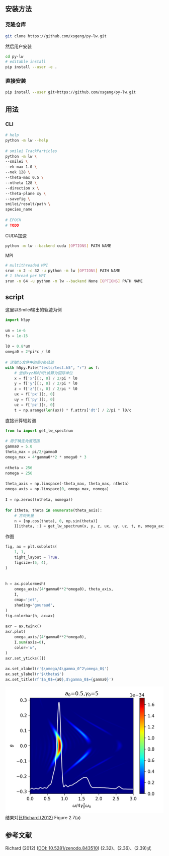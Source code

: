 ## 安装方法

### 克隆仓库
```bash
git clone https://github.com/xsgeng/py-lw.git
```

然后用户安装
```bash
cd py-lw
# editable install
pip install --user -e .
```

### 直接安装
```bash
pip install --user git+https://github.com/xsgeng/py-lw.git
```

## 用法
### CLI
```bash
# help
python -m lw --help

# smilei TrackParticles
python -m lw \
--smilei \
--ek-max 1.0 \
--nek 128 \
--theta-max 0.5 \
--ntheta 128 \
--direction x \
--theta-plane xy \
--savefig \
smilei/result/path \
species_name

# EPOCH
# TODO
```

CUDA加速
```bash
python -m lw --backend cuda [OPTIONS] PATH NAME
```

MPI
```bash
# multithreaded MPI
srun -n 2 -c 32 -u python -m lw [OPTIONS] PATH NAME
# 1 thread per MPI
srun -n 64 -u python -m lw --backend None [OPTIONS] PATH NAME
```
## script
这里以Smilei输出的轨迹为例
```python
import h5py

um = 1e-6
fs = 1e-15

l0 = 0.8*um
omega0 = 2*pi*c / l0

# 读取h5文件中的第0条轨迹
with h5py.File("tests/test.h5", "r") as f:
    # 坐标xyz和时间t换算为国际单位
    x = f['x'][:, 0] / 2/pi * l0
    y = f['y'][:, 0] / 2/pi * l0
    z = f['z'][:, 0] / 2/pi * l0
    ux = f['px'][:, 0]
    uy = f['py'][:, 0]
    uz = f['pz'][:, 0]
    t = np.arange(len(ux)) * f.attrs['dt'] / 2/pi * l0/c
```

直接计算辐射谱
```python
from lw import get_lw_spectrum

# 用于确定角度范围
gamma0 = 5.0
theta_max = pi/2/gamma0
omega_max = 4*gamma0**2 * omega0 * 3

ntheta = 256
nomega = 256

theta_axis = np.linspace(-theta_max, theta_max, ntheta)
omega_axis = np.linspace(0, omega_max, nomega) 

I = np.zeros((ntheta, nomega))

for itheta, theta in enumerate(theta_axis):
    # 方向矢量
    n = [np.cos(theta), 0, np.sin(theta)]
    I[itheta, :] = get_lw_spectrum(x, y, z, ux, uy, uz, t, n, omega_axis)
```
作图
```python
fig, ax = plt.subplots(
    1, 1,
    tight_layout = True,
    figsize=(5, 4),
)


h = ax.pcolormesh(
    omega_axis/(4*gamma0**2*omega0), theta_axis,
    I,
    cmap='jet',
    shading='gouraud',
)
fig.colorbar(h, ax=ax)

axr = ax.twinx()
axr.plot(
    omega_axis/(4*gamma0**2*omega0), 
    I.sum(axis=0),
    color='w',
)
axr.set_yticks([])

ax.set_xlabel(r'$\omega/4\gamma_0^2\omega_0$')
ax.set_ylabel(r'$\theta$')
ax.set_title(rf'$a_0$={a0},$\gamma_0$={gamma0}')
```
![](tests/thomson.png)
结果对比[Richard (2012)](https://doi.org/10.5281/zenodo.843510) Figure 2.7(a)

## 参考文献
Richard (2012) ([DOI: 10.5281/zenodo.843510](https://doi.org/10.5281/zenodo.843510)) (2.32)、(2.36)、(2.39)式
